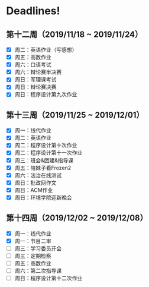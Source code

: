 # Deadlines!

## 第十二周（2019/11/18 ~ 2019/11/24）
- [x] 周二：英语作业（写感想）
- [x] 周五：高数作业
- [x] 周六：口语考试
- [x] 周六：辩论赛半决赛
- [x] 周日：军理课考试
- [x] 周日：辩论赛决赛
- [x] 周日：程序设计第九次作业
## 第十三周（2019/11/25 ~ 2019/12/01）
- [x] 周一：线代作业
- [x] 周二：英语作业
- [x] 周二：程序设计第十次作业
- [x] 周二：程序设计第十一次作业
- [x] 周三：班会&团建&指导课
- [x] 周五：陪妹子看Frozen2
- [x] 周六：法治在线测试
- [x] 周日：批改网作文
- [x] 周日：ACM作业
- [x] 周日：环境学院迎新晚会
## 第十四周（2019/12/02 ~ 2019/12/08）
- [x] 周一：线代作业
- [x] 周一：节目二审
- [ ] 周三：学习委员开会
- [ ] 周三：定期检察
- [ ] 周五：高数作业
- [ ] 周六：第二次指导课
- [ ] 周日：程序设计第十二次作业